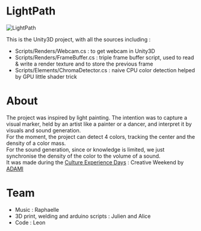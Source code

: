 # LightPath

![LightPath](http://i.giphy.com/xThuWehtO5eYlVKN7a.gif)

This is the Unity3D project, with all the sources including :
- Scripts/Renders/Webcam.cs : to get webcam in Unity3D
- Scripts/Renders/FrameBuffer.cs : triple frame buffer script, used to read & write a render texture and to store the previous frame
- Scripts/Elements/ChromaDetector.cs : naive CPU color detection helped by GPU little shader trick

# About

The project was inspired by light painting. The intention was to capture a visual marker, held by an artist like a painter or a dancer, and interpret it by visuals and sound generation.  
For the moment, the project can detect 4 colors, tracking the center and the density of a color mass.  
For the sound generation, since or knowledge is limited, we just synchronise the density of the color to the volume of a sound.  
It was made during the [Culture Experience Days](https://www.weezevent.com/ced-weekend-creatif-2016) : Creative Weekend by [ADAMI](https://www.adami.fr/)  

# Team

- Music : Raphaelle
- 3D print, welding and arduino scripts : Julien and Alice
- Code : Leon